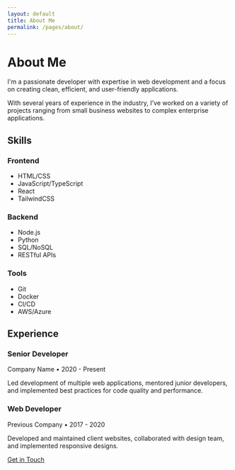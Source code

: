 ```yaml
---
layout: default
title: About Me
permalink: /pages/about/
---
```


<div class="max-w-3xl mx-auto">
  <h1>About Me</h1>
  
  <div class="mb-8">
    <p class="text-lg mb-4">
      I'm a passionate developer with expertise in web development and a focus on creating clean, efficient, and user-friendly applications.
    </p>
    <p class="mb-4">
      With several years of experience in the industry, I've worked on a variety of projects ranging from small business websites to complex enterprise applications.
    </p>
  </div>
  
  <h2>Skills</h2>
  <div class="grid grid-cols-2 md:grid-cols-3 gap-4 mb-8">
    <div class="bg-white p-4 rounded shadow">
      <h3 class="text-lg font-medium mb-2">Frontend</h3>
      <ul class="list-disc pl-5">
        <li>HTML/CSS</li>
        <li>JavaScript/TypeScript</li>
        <li>React</li>
        <li>TailwindCSS</li>
      </ul>
    </div>
    <div class="bg-white p-4 rounded shadow">
      <h3 class="text-lg font-medium mb-2">Backend</h3>
      <ul class="list-disc pl-5">
        <li>Node.js</li>
        <li>Python</li>
        <li>SQL/NoSQL</li>
        <li>RESTful APIs</li>
      </ul>
    </div>
    <div class="bg-white p-4 rounded shadow">
      <h3 class="text-lg font-medium mb-2">Tools</h3>
      <ul class="list-disc pl-5">
        <li>Git</li>
        <li>Docker</li>
        <li>CI/CD</li>
        <li>AWS/Azure</li>
      </ul>
    </div>
  </div>
  
  <h2>Experience</h2>
  <div class="space-y-6 mb-8">
    <div class="bg-white p-6 rounded shadow">
      <h3 class="text-xl font-medium mb-1">Senior Developer</h3>
      <p class="text-gray-600 mb-2">Company Name • 2020 - Present</p>
      <p>Led development of multiple web applications, mentored junior developers, and implemented best practices for code quality and performance.</p>
    </div>
    <div class="bg-white p-6 rounded shadow">
      <h3 class="text-xl font-medium mb-1">Web Developer</h3>
      <p class="text-gray-600 mb-2">Previous Company • 2017 - 2020</p>
      <p>Developed and maintained client websites, collaborated with design team, and implemented responsive designs.</p>
    </div>
  </div>
  
  <div class="text-center">
    <a href="{{ '/pages/connect' | relative_url }}" class="btn btn-primary">Get in Touch</a>
  </div>
</div>
